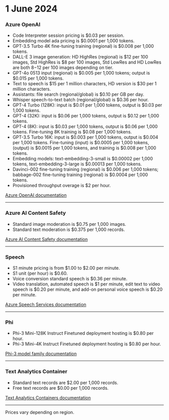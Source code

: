 # 1 June 2024

### Azure OpenAI

- Code Interpreter session pricing is $0.03 per session.
- Embedding model ada pricing is $0.0001 per 1,000 tokens.
- GPT-3.5 Turbo 4K fine-tuning training (regional) is $0.008 per 1,000 tokens.
- DALL-E 3 image generation: HD HighRes (regional) is $12 per 100 images, Std HighRes is $8 per 100 images, Std LowRes and HD LowRes are both $8-$12 per 100 images depending on tier.
- GPT-4o 0513 input (regional) is $0.005 per 1,000 tokens; output is $0.015 per 1,000 tokens.
- Text to speech is $15 per 1 million characters, HD version is $30 per 1 million characters.
- Assistants: file search (regional/global) is $0.10 per GB per day.
- Whisper speech-to-text batch (regional/global) is $0.36 per hour.
- GPT-4 Turbo (128K): input is $0.01 per 1,000 tokens, output is $0.03 per 1,000 tokens.
- GPT-4 (32K): input is $0.06 per 1,000 tokens, output is $0.12 per 1,000 tokens.
- GPT-4 (8K): input is $0.03 per 1,000 tokens, output is $0.06 per 1,000 tokens. Fine-tuning 8K training is $0.08 per 1,000 tokens.
- GPT-3.5 Turbo 16K: input is $0.003 per 1,000 tokens, output is $0.004 per 1,000 tokens. Fine-tuning (input) is $0.0005 per 1,000 tokens, (output) is $0.0015 per 1,000 tokens, and training is $0.008 per 1,000 tokens.
- Embedding models: text-embedding-3-small is $0.00002 per 1,000 tokens, text-embedding-3-large is $0.00013 per 1,000 tokens.
- Davinci-002 fine-tuning training (regional) is $0.006 per 1,000 tokens; babbage-002 fine-tuning training (regional) is $0.0004 per 1,000 tokens.
- Provisioned throughput overage is $2 per hour.

[Azure OpenAI documentation](https://learn.microsoft.com/en-us/azure/ai-services/openai/)

---

### Azure AI Content Safety

- Standard image moderation is $0.75 per 1,000 images.
- Standard text moderation is $0.375 per 1,000 records.

[Azure AI Content Safety documentation](https://learn.microsoft.com/en-us/azure/ai-services/content-safety/)

---

### Speech

- S1 minute pricing is from $1.00 to $2.00 per minute.
- S1 unit (per hour) is $0.60.
- Voice conversion standard speech is $0.36 per minute.
- Video translation, automated speech is $1 per minute, edit text to video speech is $0.20 per minute, and add-on personal voice speech is $0.20 per minute.

[Azure Speech Services documentation](https://learn.microsoft.com/en-us/azure/ai-services/speech-service/)

---

### Phi

- Phi-3 Mini-128K Instruct Finetuned deployment hosting is $0.80 per hour.
- Phi-3 Mini-4K Instruct Finetuned deployment hosting is $0.80 per hour.

[Phi-3 model family documentation](https://learn.microsoft.com/en-us/azure/ai-services/openai/concepts/models#phi-3-model-family)

---

### Text Analytics Container

- Standard text records are $2.00 per 1,000 records.
- Free text records are $0.00 per 1,000 records.

[Text Analytics Containers documentation](https://learn.microsoft.com/en-us/azure/ai-services/language-service/text-analytics/how-to/use-containers)

---

Prices vary depending on region.